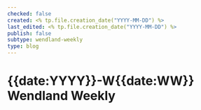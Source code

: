 ```yaml
---
checked: false
created: <% tp.file.creation_date("YYYY-MM-DD") %>
last_edited: <% tp.file.creation_date("YYYY-MM-DD") %>
publish: false
subtype: wendland-weekly
type: blog
---
```

# {{date:YYYY}}-W{{date:WW}} Wendland Weekly
